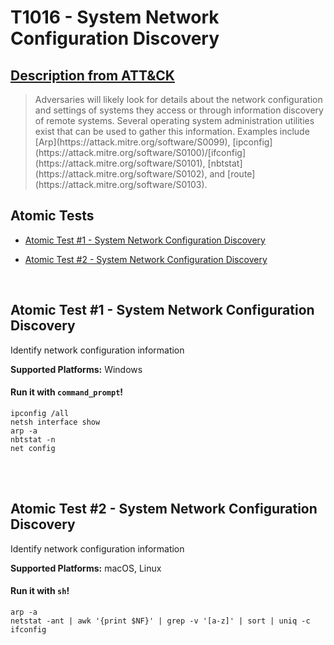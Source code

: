 # T1016 - System Network Configuration Discovery
## [Description from ATT&CK](https://attack.mitre.org/wiki/Technique/T1016)
<blockquote>Adversaries will likely look for details about the network configuration and settings of systems they access or through information discovery of remote systems. Several operating system administration utilities exist that can be used to gather this information. Examples include [Arp](https://attack.mitre.org/software/S0099), [ipconfig](https://attack.mitre.org/software/S0100)/[ifconfig](https://attack.mitre.org/software/S0101), [nbtstat](https://attack.mitre.org/software/S0102), and [route](https://attack.mitre.org/software/S0103).</blockquote>

## Atomic Tests

- [Atomic Test #1 - System Network Configuration Discovery](#atomic-test-1---system-network-configuration-discovery)

- [Atomic Test #2 - System Network Configuration Discovery](#atomic-test-2---system-network-configuration-discovery)


<br/>

## Atomic Test #1 - System Network Configuration Discovery
Identify network configuration information

**Supported Platforms:** Windows


#### Run it with `command_prompt`!
```
ipconfig /all
netsh interface show
arp -a
nbtstat -n
net config
```
<br/>
<br/>

## Atomic Test #2 - System Network Configuration Discovery
Identify network configuration information

**Supported Platforms:** macOS, Linux


#### Run it with `sh`!
```
arp -a
netstat -ant | awk '{print $NF}' | grep -v '[a-z]' | sort | uniq -c
ifconfig
```
<br/>
